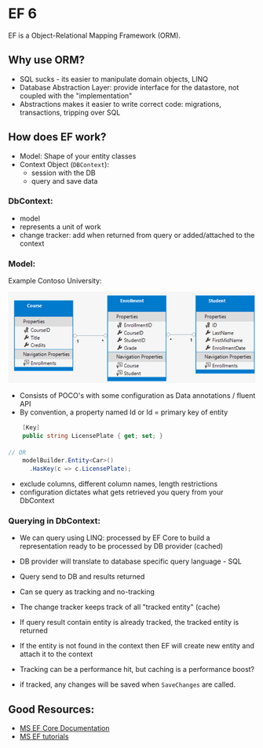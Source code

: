 # EF 6

EF is a Object-Relational Mapping Framework (ORM).

## Why use ORM?
* SQL sucks - its easier to manipulate domain objects, LINQ
* Database Abstraction Layer: provide interface for the datastore, not coupled with the "implementation"
* Abstractions makes it easier to write correct code: migrations, transactions, tripping over SQL

## How does EF work?
* Model: Shape of your entity classes
* Context Object (`DBContext`): 
  * session with the DB
  * query and save data

### DbContext: 
* model
* represents a unit of work
* change tracker: add when returned from query or added/attached to the context

### Model:

Example Contoso University:

![Untitled](data-model-diagram.png)

* Consists of POCO's with some configuration as Data annotations / fluent API
* By convention, a property named Id or <typename>Id = primary key of entity 

```c#
    [Key]
    public string LicensePlate { get; set; }

// OR 
    modelBuilder.Entity<Car>()
      .HasKey(c => c.LicensePlate);
```
* exclude columns, different column names, length restrictions
* configuration dictates what gets retrieved you query from your DbContext

### Querying in DbContext:
* We can query using LINQ: processed by EF Core to build a representation ready to be processed by DB provider (cached)
* DB provider will translate to database specific query language - SQL
* Query send to DB and results returned 

* Can se query as tracking and no-tracking
* The change tracker keeps track of all "tracked entity" (cache)
* If query result contain entity is already tracked, the tracked entity is returned
* If the entity is not found in the context then EF will create new entity
  and attach it to the context 
* Tracking can be a performance hit, but caching is a performance boost?

* if tracked, any changes will be saved when `SaveChanges` are called. 


## Good Resources:
* [MS EF Core Documentation](https://learn.microsoft.com/en-us/ef/core/)
* [MS EF tutorials](https://learn.microsoft.com/en-us/aspnet/core/data/ef-mvc/intro?view=aspnetcore-6.0)